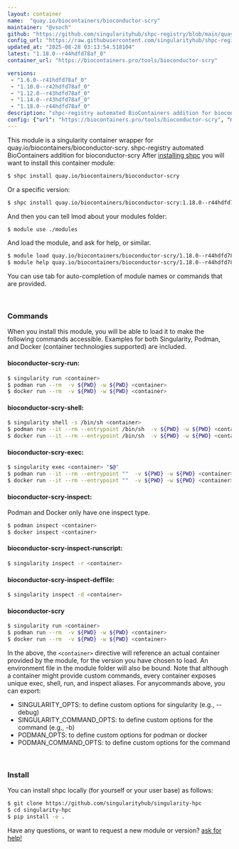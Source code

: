 ```yaml
---
layout: container
name:  "quay.io/biocontainers/bioconductor-scry"
maintainer: "@vsoch"
github: "https://github.com/singularityhub/shpc-registry/blob/main/quay.io/biocontainers/bioconductor-scry/container.yaml"
config_url: "https://raw.githubusercontent.com/singularityhub/shpc-registry/main/quay.io/biocontainers/bioconductor-scry/container.yaml"
updated_at: "2025-08-28 03:13:54.518104"
latest: "1.18.0--r44hdfd78af_0"
container_url: "https://biocontainers.pro/tools/bioconductor-scry"

versions:
 - "1.6.0--r41hdfd78af_0"
 - "1.10.0--r42hdfd78af_0"
 - "1.12.0--r43hdfd78af_0"
 - "1.14.0--r43hdfd78af_0"
 - "1.18.0--r44hdfd78af_0"
description: "shpc-registry automated BioContainers addition for bioconductor-scry"
config: {"url": "https://biocontainers.pro/tools/bioconductor-scry", "maintainer": "@vsoch", "description": "shpc-registry automated BioContainers addition for bioconductor-scry", "latest": {"1.18.0--r44hdfd78af_0": "sha256:3c33e1062e541fd3e1ee66d79955dcbae87adc4ed8986920d9b90d991fb7200e"}, "tags": {"1.6.0--r41hdfd78af_0": "sha256:b5d08ac130b03338bfea30b929b648e73fb1b2fa28e663b83b3a485b52c9a830", "1.10.0--r42hdfd78af_0": "sha256:df05cfd1e0fa0576522c65d49294321108e726d256a70aed545491839c59e5ba", "1.12.0--r43hdfd78af_0": "sha256:bbea409a0d7a2d2292baeeb554a9df94d930084f600e169ed5dfa5a085e206b4", "1.14.0--r43hdfd78af_0": "sha256:34b37838c514a4fefcd6a59fcaf959d0511820e4aa395c63a0bbc726ac80f2eb", "1.18.0--r44hdfd78af_0": "sha256:3c33e1062e541fd3e1ee66d79955dcbae87adc4ed8986920d9b90d991fb7200e"}, "docker": "quay.io/biocontainers/bioconductor-scry"}
---
```


This module is a singularity container wrapper for quay.io/biocontainers/bioconductor-scry.
shpc-registry automated BioContainers addition for bioconductor-scry
After [installing shpc](#install) you will want to install this container module:


```bash
$ shpc install quay.io/biocontainers/bioconductor-scry
```

Or a specific version:

```bash
$ shpc install quay.io/biocontainers/bioconductor-scry:1.18.0--r44hdfd78af_0
```

And then you can tell lmod about your modules folder:

```bash
$ module use ./modules
```

And load the module, and ask for help, or similar.

```bash
$ module load quay.io/biocontainers/bioconductor-scry/1.18.0--r44hdfd78af_0
$ module help quay.io/biocontainers/bioconductor-scry/1.18.0--r44hdfd78af_0
```

You can use tab for auto-completion of module names or commands that are provided.

<br>

### Commands

When you install this module, you will be able to load it to make the following commands accessible.
Examples for both Singularity, Podman, and Docker (container technologies supported) are included.

#### bioconductor-scry-run:

```bash
$ singularity run <container>
$ podman run --rm  -v ${PWD} -w ${PWD} <container>
$ docker run --rm  -v ${PWD} -w ${PWD} <container>
```

#### bioconductor-scry-shell:

```bash
$ singularity shell -s /bin/sh <container>
$ podman run --it --rm --entrypoint /bin/sh  -v ${PWD} -w ${PWD} <container>
$ docker run --it --rm --entrypoint /bin/sh  -v ${PWD} -w ${PWD} <container>
```

#### bioconductor-scry-exec:

```bash
$ singularity exec <container> "$@"
$ podman run --it --rm --entrypoint ""  -v ${PWD} -w ${PWD} <container> "$@"
$ docker run --it --rm --entrypoint ""  -v ${PWD} -w ${PWD} <container> "$@"
```

#### bioconductor-scry-inspect:

Podman and Docker only have one inspect type.

```bash
$ podman inspect <container>
$ docker inspect <container>
```

#### bioconductor-scry-inspect-runscript:

```bash
$ singularity inspect -r <container>
```

#### bioconductor-scry-inspect-deffile:

```bash
$ singularity inspect -d <container>
```



#### bioconductor-scry

```bash
$ singularity run <container>
$ podman run --rm  -v ${PWD} -w ${PWD} <container>
$ docker run --rm  -v ${PWD} -w ${PWD} <container>
```


In the above, the `<container>` directive will reference an actual container provided
by the module, for the version you have chosen to load. An environment file in the
module folder will also be bound. Note that although a container
might provide custom commands, every container exposes unique exec, shell, run, and
inspect aliases. For anycommands above, you can export:

 - SINGULARITY_OPTS: to define custom options for singularity (e.g., --debug)
 - SINGULARITY_COMMAND_OPTS: to define custom options for the command (e.g., -b)
 - PODMAN_OPTS: to define custom options for podman or docker
 - PODMAN_COMMAND_OPTS: to define custom options for the command

<br>

### Install

You can install shpc locally (for yourself or your user base) as follows:

```bash
$ git clone https://github.com/singularityhub/singularity-hpc
$ cd singularity-hpc
$ pip install -e .
```

Have any questions, or want to request a new module or version? [ask for help!](https://github.com/singularityhub/singularity-hpc/issues)